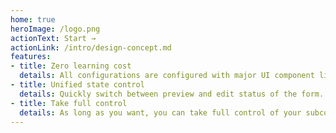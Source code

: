 ```yaml
---
home: true
heroImage: /logo.png
actionText: Start →
actionLink: /intro/design-concept.md
features:
- title: Zero learning cost
  details: All configurations are configured with major UI component libraries with almost no learning costs.
- title: Unified state control
  details: Quickly switch between preview and edit status of the form.
- title: Take full control
  details: As long as you want, you can take full control of your subcomponent behavior.
---
```

